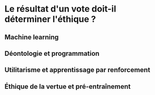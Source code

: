 # Le résultat d'un vote doit-il déterminer l'éthique ?

## Machine learning 

## Déontologie et programmation

## Utilitarisme et apprentissage par renforcement

## Éthique de la vertue et pré-entraînement

## 
